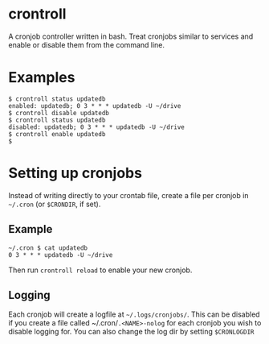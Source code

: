 # crontroll

A cronjob controller written in bash. Treat cronjobs similar to services and enable or disable them from the command line.

# Examples

```
$ crontroll status updatedb
enabled: updatedb; 0 3 * * * updatedb -U ~/drive
$ crontroll disable updatedb
$ crontroll status updatedb
disabled: updatedb; 0 3 * * * updatedb -U ~/drive
$ crontroll enable updatedb
$
```

# Setting up cronjobs
Instead of writing directly to your crontab file, create a file per cronjob in `~/.cron` (or `$CRONDIR`, if set).

## Example

```
~/.cron $ cat updatedb
0 3 * * * updatedb -U ~/drive
```

Then run `crontroll reload` to enable your new cronjob.


## Logging

Each cronjob will create a logfile at `~/.logs/cronjobs/`. This can be disabled if you create a file called ~/.cron/`.<NAME>-nolog` for each cronjob you wish to disable logging for. You can also change the log dir by setting `$CRONLOGDIR`
